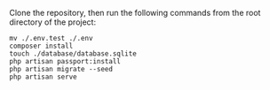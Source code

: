 Clone the repository, then run the following commands from the root directory of the project:

```
mv ./.env.test ./.env
composer install
touch ./database/database.sqlite
php artisan passport:install
php artisan migrate --seed
php artisan serve
```
